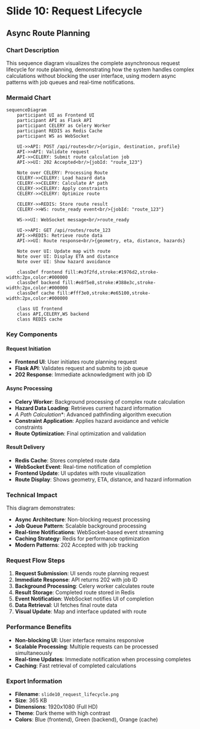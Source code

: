 # Slide 10: Request Lifecycle

## Async Route Planning

### Chart Description
This sequence diagram visualizes the complete asynchronous request lifecycle for route planning, demonstrating how the system handles complex calculations without blocking the user interface, using modern async patterns with job queues and real-time notifications.

### Mermaid Chart

```mermaid
sequenceDiagram
    participant UI as Frontend UI
    participant API as Flask API
    participant CELERY as Celery Worker
    participant REDIS as Redis Cache
    participant WS as WebSocket
    
    UI->>API: POST /api/routes<br/>{origin, destination, profile}
    API->>API: Validate request
    API->>CELERY: Submit route calculation job
    API->>UI: 202 Accepted<br/>{jobId: "route_123"}
    
    Note over CELERY: Processing Route
    CELERY->>CELERY: Load hazard data
    CELERY->>CELERY: Calculate A* path
    CELERY->>CELERY: Apply constraints
    CELERY->>CELERY: Optimize route
    
    CELERY->>REDIS: Store route result
    CELERY->>WS: route_ready event<br/>{jobId: "route_123"}
    
    WS->>UI: WebSocket message<br/>route_ready
    
    UI->>API: GET /api/routes/route_123
    API->>REDIS: Retrieve route data
    API->>UI: Route response<br/>{geometry, eta, distance, hazards}
    
    Note over UI: Update map with route
    Note over UI: Display ETA and distance
    Note over UI: Show hazard avoidance
    
    classDef frontend fill:#e3f2fd,stroke:#1976d2,stroke-width:2px,color:#000000
    classDef backend fill:#e8f5e8,stroke:#388e3c,stroke-width:2px,color:#000000
    classDef cache fill:#fff3e0,stroke:#e65100,stroke-width:2px,color:#000000
    
    class UI frontend
    class API,CELERY,WS backend
    class REDIS cache
```

### Key Components

#### Request Initiation
- **Frontend UI**: User initiates route planning request
- **Flask API**: Validates request and submits to job queue
- **202 Response**: Immediate acknowledgment with job ID

#### Async Processing
- **Celery Worker**: Background processing of complex route calculation
- **Hazard Data Loading**: Retrieves current hazard information
- **A* Path Calculation**: Advanced pathfinding algorithm execution
- **Constraint Application**: Applies hazard avoidance and vehicle constraints
- **Route Optimization**: Final optimization and validation

#### Result Delivery
- **Redis Cache**: Stores completed route data
- **WebSocket Event**: Real-time notification of completion
- **Frontend Update**: UI updates with route visualization
- **Route Display**: Shows geometry, ETA, distance, and hazard information

### Technical Impact
This diagram demonstrates:
- **Async Architecture**: Non-blocking request processing
- **Job Queue Pattern**: Scalable background processing
- **Real-time Notifications**: WebSocket-based event streaming
- **Caching Strategy**: Redis for performance optimization
- **Modern Patterns**: 202 Accepted with job tracking

### Request Flow Steps
1. **Request Submission**: UI sends route planning request
2. **Immediate Response**: API returns 202 with job ID
3. **Background Processing**: Celery worker calculates route
4. **Result Storage**: Completed route stored in Redis
5. **Event Notification**: WebSocket notifies UI of completion
6. **Data Retrieval**: UI fetches final route data
7. **Visual Update**: Map and interface updated with route

### Performance Benefits
- **Non-blocking UI**: User interface remains responsive
- **Scalable Processing**: Multiple requests can be processed simultaneously
- **Real-time Updates**: Immediate notification when processing completes
- **Caching**: Fast retrieval of completed calculations

### Export Information
- **Filename**: `slide10_request_lifecycle.png`
- **Size**: 365 KB
- **Dimensions**: 1920x1080 (Full HD)
- **Theme**: Dark theme with high contrast
- **Colors**: Blue (frontend), Green (backend), Orange (cache)

